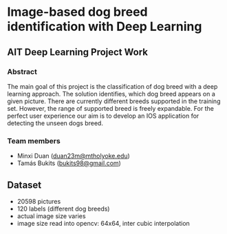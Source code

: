 # Image-based dog breed identification with Deep Learning
## AIT Deep Learning Project Work

### Abstract
The main goal of this project is the classification of dog breed with a deep
learning approach. The solution identifies, which dog breed appears on a given
picture. There are currently different breeds supported in the training set. However, the range of supported breed is freely expandable.
For the perfect user experience our aim is to develop an IOS application for detecting the unseen dogs breed. 

### Team members
- Minxi Duan ([duan23m@mtholyoke.edu](mailto:duan23m@mtholyoke.edu))
- Tamás Bukits ([bukits98@gmail.com](mailto:bukits98@gmail.com))

## Dataset

- 20598 pictures
- 120 labels (different dog breeds)
- actual image size varies
- image size read into opencv: 64x64, inter cubic interpolation
